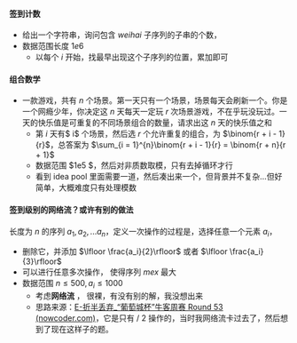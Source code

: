 #### **签到计数**

- 给出一个字符串，询问包含 $weihai$ 子序列的子串的个数， 
- 数据范围长度 $1e6$
  - 以每个 $i$ 开始，找最早出现这个子序列的位置，累加即可

#### 组合数学

- 一款游戏，共有 $n$ 个场景。第一天只有一个场景，场景每天会刷新一个。你是一个网瘾少年，你决定这 $n$ 天每天一定玩  $r$ 次场景游戏，不在乎玩没玩过。一天的快乐值是可重复的不同场景组合的数量，请求出这 $n$ 天的快乐值之和
  - 第 $i$ 天有$ i$ 个场景，然后选 $r$ 个允许重复的组合，为 $\binom{r + i - 1}{r}$，总答案为 $\sum_{i = 1}^{n}\binom{r + i - 1}{r} = \binom{r + n}{r + 1}$ 
  - 数据范围 $1e5 $，然后对非质数取模，只有去掉循环才行
  - 看到 idea pool 里面需要一道，然后凑出来一个，但背景并不复杂...但好简单，大概难度只有处理模数

#### 签到级别的网络流？或许有别的做法

长度为 $n$ 的序列 $a_1, a_2, ... a_n$，定义一次操作的过程是，选择任意一个元素 $a_i$，

- 删除它，并添加 $\lfloor \frac{a_i}{2}\rfloor$ 或者 $\lfloor \frac{a_i}{3}\rfloor$ 
- 可以进行任意多次操作， 使得序列 $mex$ 最大
- 数据范围 $n\le 500, a_i\le1000$
  - 考虑**网络流** ， 很裸，有没有别的解，我没想出来
  - 思路来源：[E-折半丢弃_“葡萄城杯”牛客周赛 Round 53 (nowcoder.com)](https://ac.nowcoder.com/acm/contest/86387/E)，它是只有 / 2 操作的，当时我网络流卡过去了，然后想到了现在这样子的题。